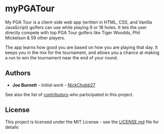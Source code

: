 # myPGATour

My PGA Tour is a client-side web app (written in HTML, CSS, and Vanilla JavaScript) golfers can use while playing 9 or 18 holes. It lets the user directly compete with top PGA Tour golfers like Tiger Woodds, Phil Mickelson & 59 other players.

The app learns how good you are based on how you are playing that day. It keeps you in the mix for the tournament, and allows you a chance at making a run to win the tournament near the end of your round.

## Authors

* **Joe Burnett** - *Initial work* - [NickChubb27](https://github.com/NickChubb27)

See also the list of [contributors](https://github.com/NickChubb27/myPGATour/graphs/contributors) who participated in this project.

## License

This project is licensed under the MIT License - see the [LICENSE.md](LICENSE.md) file for details
